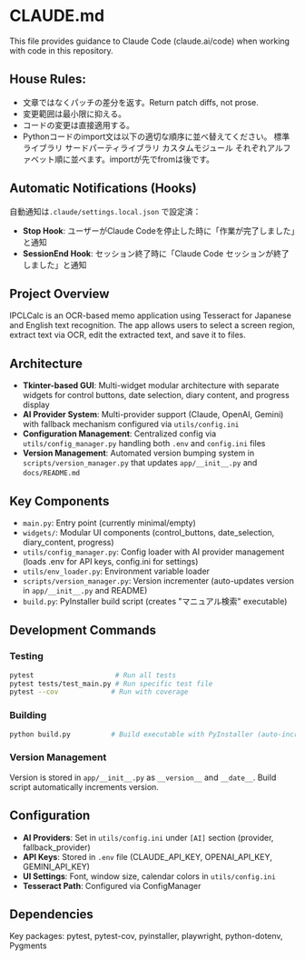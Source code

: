 # CLAUDE.md

This file provides guidance to Claude Code (claude.ai/code) when working with code in this repository.

## House Rules:
- 文章ではなくパッチの差分を返す。Return patch diffs, not prose.
- 変更範囲は最小限に抑える。
- コードの変更は直接適用する。
- Pythonコードのimport文は以下の適切な順序に並べ替えてください。
標準ライブラリ
サードパーティライブラリ
カスタムモジュール 
それぞれアルファベット順に並べます。importが先でfromは後です。

## Automatic Notifications (Hooks)
自動通知は`.claude/settings.local.json` で設定済：
- **Stop Hook**: ユーザーがClaude Codeを停止した時に「作業が完了しました」と通知
- **SessionEnd Hook**: セッション終了時に「Claude Code セッションが終了しました」と通知

## Project Overview
IPCLCalc is an OCR-based memo application using Tesseract for Japanese and English text recognition. The app allows users to select a screen region, extract text via OCR, edit the extracted text, and save it to files.

## Architecture
- **Tkinter-based GUI**: Multi-widget modular architecture with separate widgets for control buttons, date selection, diary content, and progress display
- **AI Provider System**: Multi-provider support (Claude, OpenAI, Gemini) with fallback mechanism configured via `utils/config.ini`
- **Configuration Management**: Centralized config via `utils/config_manager.py` handling both `.env` and `config.ini` files
- **Version Management**: Automated version bumping system in `scripts/version_manager.py` that updates `app/__init__.py` and `docs/README.md`

## Key Components
- `main.py`: Entry point (currently minimal/empty)
- `widgets/`: Modular UI components (control_buttons, date_selection, diary_content, progress)
- `utils/config_manager.py`: Config loader with AI provider management (loads .env for API keys, config.ini for settings)
- `utils/env_loader.py`: Environment variable loader
- `scripts/version_manager.py`: Version incrementer (auto-updates version in `app/__init__.py` and README)
- `build.py`: PyInstaller build script (creates "マニュアル検索" executable)

## Development Commands

### Testing
```bash
pytest                    # Run all tests
pytest tests/test_main.py # Run specific test file
pytest --cov             # Run with coverage
```

### Building
```bash
python build.py          # Build executable with PyInstaller (auto-increments version)
```

### Version Management
Version is stored in `app/__init__.py` as `__version__` and `__date__`. Build script automatically increments version.

## Configuration
- **AI Providers**: Set in `utils/config.ini` under `[AI]` section (provider, fallback_provider)
- **API Keys**: Stored in `.env` file (CLAUDE_API_KEY, OPENAI_API_KEY, GEMINI_API_KEY)
- **UI Settings**: Font, window size, calendar colors in `utils/config.ini`
- **Tesseract Path**: Configured via ConfigManager

## Dependencies
Key packages: pytest, pytest-cov, pyinstaller, playwright, python-dotenv, Pygments
